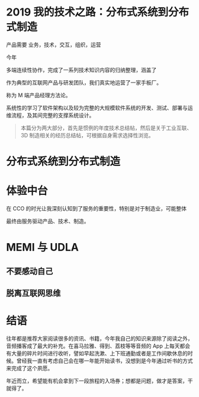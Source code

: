 # 2019 我的技术之路：分布式系统到分布式制造

产品需要 业务，技术，交互，组织，运营

今年

多端连续性协作，完成了一系列技术知识内容的归纳整理，涵盖了

作为典型的互联网产品与研发团队，我们真实地运营了一家手板厂。

称为 M 端产品经理方法论。

系统性的学习了软件架构以及较为完整的大规模软件系统的开发、测试、部署与运维流程，及其间完整的支撑系统设计。

> 本篇分为两大部分，首先是惯例的年度技术总结帖，然后是关于工业互联、3D 制造相关的经历总结帖，可根据自身需求选择性浏览。

# 分布式系统到分布式制造

# 体验中台

在 CCO 的时光让我深刻认知到了服务的重要性，特别是对于制造业，可能整体

最终由服务驱动产品、技术、制造。

# MEMI 与 UDLA

## 不要感动自己

## 脱离互联网思维

# 结语

往年都是推荐大家阅读很多的资讯、书籍，今年我自己的知识来源除了阅读之外，音频播客成了最大的补充。在喜马拉雅、得到、荔枝等等音频的 App 上每天都会有大量的碎片时间进行收听，譬如早起洗漱、上下班通勤或者是工作间歇休息的时候。曾经我一直有考虑自己会在哪一年能开始读书，没想到是今年通过听书的方式来完成了这个夙愿。

年近而立，希望能有机会拿到下一段旅程的入场券；想都是问题，做才是答案，干就得了。
